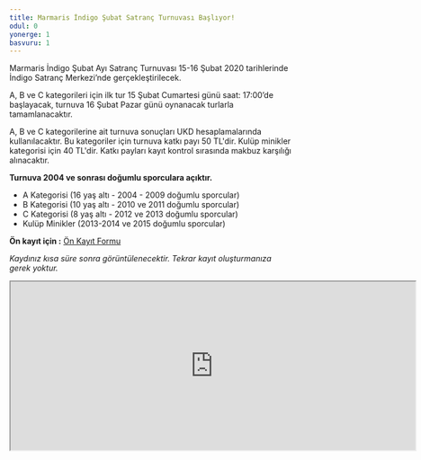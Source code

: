 ```yaml
---
title: Marmaris İndigo Şubat Satranç Turnuvası Başlıyor!
odul: 0
yonerge: 1
basvuru: 1
---
```


Marmaris İndigo Şubat Ayı Satranç Turnuvası 15-16 Şubat 2020 tarihlerinde İndigo Satranç Merkezi’nde gerçekleştirilecek.

A, B ve C kategorileri için ilk tur 15 Şubat Cumartesi günü saat: 17:00’de başlayacak, turnuva 16 Şubat Pazar günü oynanacak turlarla tamamlanacaktır.

A, B ve C kategorilerine ait turnuva sonuçları UKD hesaplamalarında kullanılacaktır. Bu kategoriler için turnuva katkı payı 50 TL'dir. Kulüp minikler kategorisi için 40 TL'dir. Katkı payları kayıt kontrol sırasında makbuz karşılığı alınacaktır.

**Turnuva 2004 ve sonrası doğumlu sporculara açıktır.**

* A Kategorisi (16 yaş altı - 2004 - 2009 doğumlu sporcular)
* B Kategorisi (10 yaş altı - 2010 ve 2011 doğumlu sporcular)
* C Kategorisi (8 yaş altı - 2012 ve 2013 doğumlu sporcular)
* Kulüp Minikler (2013-2014 ve 2015 doğumlu sporcular)

**Ön kayıt için :** <a href="https://forms.gle/aYZYH9bhYaTZVrj9A" target="_blank">Ön Kayıt Formu</a>

_Kaydınız kısa süre sonra görüntülenecektir. Tekrar kayıt oluşturmanıza gerek yoktur._
<iframe src="https://docs.google.com/spreadsheets/d/e/2PACX-1vTfPQgd6nlsLBKmrXSfgaIOWKLwHdR1SVTa-aU9WdOpBHu0PjDEgBgfE6_6nw3Q6uMF3rMz6nYCv8us/pubhtml?widget=true&amp;headers=false" width="720" height="300"></iframe>
